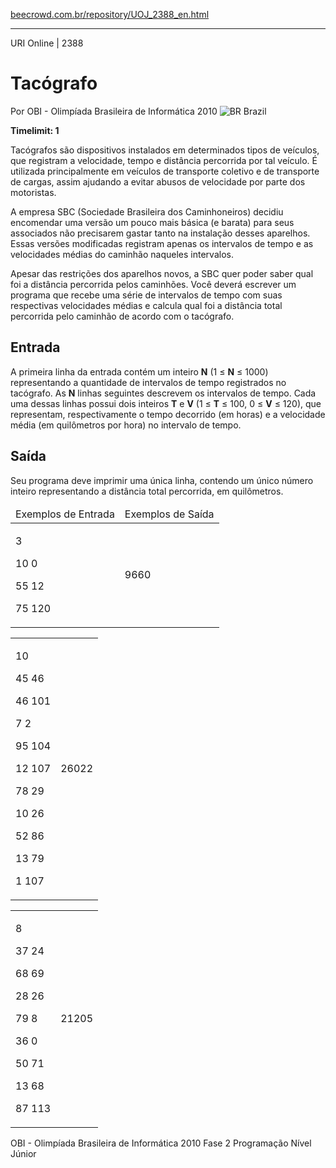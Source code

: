<p><a href="https://www.beecrowd.com.br/repository/UOJ_2388_en.html">beecrowd.com.br/repository/UOJ_2388_en.html</a></p><hr>
<div>
  <span>URI Online | 2388</span>
  <h1>Tacógrafo</h1>
  <div>
    <p>Por OBI - Olimpíada Brasileira de Informática 2010 <img src="https://resources.beecrowd.com.br/gallery/images/flags/br.gif" alt="BR"> Brazil</p>
  </div>
  <strong>Timelimit: 1</strong>
</div>
<div>
<div>
  <p>Tacógrafos são dispositivos instalados em determinados tipos de veículos, que registram a velocidade, tempo e distância percorrida por tal veículo. É utilizada principalmente em veículos de transporte coletivo e de transporte de cargas, assim ajudando a evitar abusos de velocidade por parte dos motoristas.</p>
  <p>A empresa SBC (Sociedade Brasileira dos Caminhoneiros) decidiu encomendar uma versão um pouco mais básica (e barata) para seus associados não precisarem gastar tanto na instalação desses aparelhos. Essas versões modificadas registram apenas os intervalos de tempo e as velocidades médias do caminhão naqueles intervalos.</p>
  <p>Apesar das restrições dos aparelhos novos, a SBC quer poder saber qual foi a distância percorrida pelos caminhões. Você deverá escrever um programa que recebe uma série de intervalos de tempo com suas respectivas velocidades médias e calcula qual foi a distância total percorrida pelo caminhão de acordo com o tacógrafo.</p>
</div>
<h2>Entrada</h2>
<div>
  <p>A primeira linha da entrada contém um inteiro <strong>N</strong> (1 ≤ <strong>N</strong> ≤ 1000) representando a quantidade de intervalos de tempo registrados no tacógrafo. As <strong>N</strong> linhas seguintes descrevem os intervalos de tempo. Cada uma dessas linhas possui dois inteiros <strong>T</strong> e <strong>V</strong> (1 ≤ <strong>T</strong> ≤ 100, 0 ≤ <strong>V</strong> ≤ 120), que representam, respectivamente o tempo decorrido (em horas) e a velocidade média (em quilômetros por hora) no intervalo de tempo.</p>
</div>
<h2>Saída</h2>
<div>
  <p>Seu programa deve imprimir uma única linha, contendo um único número inteiro representando a distância total percorrida, em quilômetros.</p>
</div>
<div></div>
<table>
  <thead>
    <tr>
      <td>Exemplos de Entrada</td>
      <td>Exemplos de Saída</td>
    </tr>
  </thead>
  <tbody>
    <tr>
      <td>
        <p>3</p>
        <p>10 0</p>
        <p>55 12</p>
        <p>75 120</p>
      </td>
      <td>
        <p>9660</p>
      </td>
    </tr>
  </tbody>
</table>
<div></div>
<table>
  <thead>
  </thead>
  <tbody>
    <tr>
      <td>
        <p>10</p>
        <p>45 46</p>
        <p>46 101</p>
        <p>7 2</p>
        <p>95 104</p>
        <p>12 107</p>
        <p>78 29</p>
        <p>10 26</p>
        <p>52 86</p>
        <p>13 79</p>
        <p>1 107</p>
      </td>
      <td>
        <p>26022</p>
      </td>
    </tr>
  </tbody>
</table>
<div></div>
  <table>
    <thead>
    </thead>
    <tbody>
      <tr>
        <td>
          <p>8</p>
          <p>37 24</p>
          <p>68 69</p>
          <p>28 26</p>
          <p>79 8</p>
          <p>36 0</p>
          <p>50 71</p>
          <p>13 68</p>
          <p>87 113</p>
        </td>
        <td>
          <p>21205</p>
        </td>
      </tr>
    </tbody>
  </table>
  <p>
  OBI - Olimpíada Brasileira de Informática 2010 Fase 2 Programação Nível Júnior</p>
</div>
